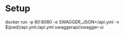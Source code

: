# Setup

docker run -p 80:8080 -e SWAGGER_JSON=/api.yml -v $(pwd)/api.yml:/api.yml swaggerapi/swagger-ui


